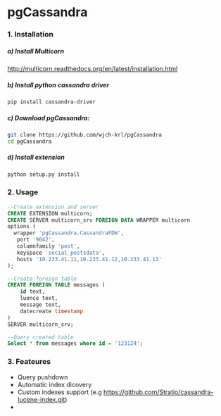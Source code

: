# pgCassandra 
### 1. Installation
##### a) Install Multicorn
http://multicorn.readthedocs.org/en/latest/installation.html
##### b) Install python cassandra driver 
```bash
pip install cassandra-driver
```
##### c) Download pgCassandra:
```bash
git clone https://github.com/wjch-krl/pgCassandra
cd pgCassandra
```
##### d) Install extension
```bash
python setup.py install
```
### 2. Usage
```SQL
--Create extension and server
CREATE EXTENSION multicorn;
CREATE SERVER multicorn_srv FOREIGN DATA WRAPPER multicorn
options (
  wrapper 'pgCassandra.CassandraFDW',
   port '9042',
   columnfamily 'post',
   keyspace 'social_postsdata',
   hosts '10.233.41.11,10.233.41.12,10.233.41.13'
);

--Create foreign table
CREATE FOREIGN TABLE messages (
    id text,
    luence text,
    message text,
    datecreate timestamp
) 
SERVER multicorn_srv;

--Query created table
Select * from messages where id = '123124';
```
### 3. Feateures
* Query pushdown
* Automatic index dicovery
* Custom indexes support (e.g https://github.com/Stratio/cassandra-lucene-index.git)
*
